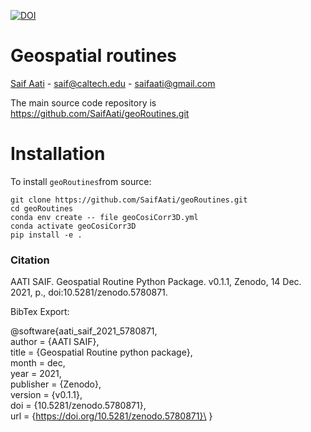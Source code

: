 [![DOI](https://zenodo.org/badge/DOI/10.5281/zenodo.5780871.svg)](https://doi.org/10.5281/zenodo.5780871)
# Geospatial routines



[Saif Aati](mailto:saif@caltech.edu)
    - saif@caltech.edu
    - saifaati@gmail.com

The main source code repository is https://github.com/SaifAati/geoRoutines.git


# Installation
To install `geoRoutines`from source:

    git clone https://github.com/SaifAati/geoRoutines.git
    cd geoRoutines
    conda env create -- file geoCosiCorr3D.yml
    conda activate geoCosiCorr3D
    pip install -e .


### Citation 
AATI SAIF. Geospatial Routine Python Package. v0.1.1, Zenodo, 14 Dec. 2021, p., doi:10.5281/zenodo.5780871.

BibTex Export:

@software{aati_saif_2021_5780871,\
  author       = {AATI SAIF},\
  title        = {Geospatial Routine python package},\
  month        = dec,\
  year         = 2021,\
  publisher    = {Zenodo},\
  version      = {v0.1.1},\
  doi          = {10.5281/zenodo.5780871},\
  url          = {https://doi.org/10.5281/zenodo.5780871}\
}


